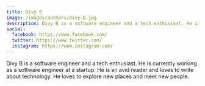 ```yaml
---
title: Divy B
image: /images/authors/divy-b.jpg
description: Divy B is a software engineer and a tech enthusiast. He is currently working as a software engineer at a startup. He is an avid reader and loves to write about technology. He loves to explore new places and meet new people.
social:
  facebook: https://www.facebook.com/
  twitter: https://www.twitter.com/
  instagram: https://www.instagram.com/
---
```


Divy B is a software engineer and a tech enthusiast. He is currently working as a software engineer at a startup. He is an avid reader and loves to write about technology. He loves to explore new places and meet new people.